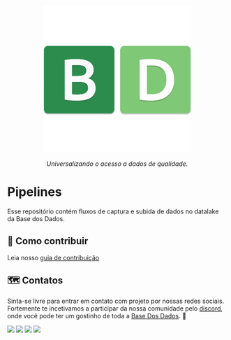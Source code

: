 <p align="center">
    <a href="https://basedosdados.org">
        <img src="https://github.com/basedosdados/sdk/blob/master/docs/docs/pt/images/bd_minilogo.png" width="340" alt="Base dos Dados">
    </a>
</p>

<p align="center">
    <em>Universalizando o acesso a dados de qualidade.</em>
</p>

# Pipelines

Esse repositório contém fluxos de captura e subida de dados no datalake da Base dos Dados.

## 👥 Como contribuir

Leia nosso [guia de contribuição](./CONTRIBUTING.md)

## 🗺️ Contatos

Sinta-se livre para entrar em contato com projeto por nossas redes sociais.
<br />
Fortemente te incetivamos a participar da nossa comunidade pelo [discord][discord-invite], onde você pode ter um gostinho de toda a [Base Dos Dados][bd]. 🫶

[![][img-discord]][discord-invite]
[![][img-linke]][linkedin]
[![][img-x]][x]
[![][img-youtube]][youtube]

<!-- Referencias -->

[img-discord]: https://img.shields.io/badge/Discord-Comunidade-blue?style=for-the-badge&logo=Discord
[img-x]: https://img.shields.io/badge/Fique%20por%20dentro-blue?style=for-the-badge&logo=x
[img-youtube]: https://img.shields.io/badge/Youtube-Assista-red?style=for-the-badge&logo=youtube
[img-linke]: https://img.shields.io/badge/Linkedin-Acesse-blue?style=for-the-badge&logo=linkedin

[discord-invite]: https://discord.com/invite/huKWpsVYx4
[x]: https://twitter.com/basedosdados
[youtube]: https://www.youtube.com/c/BasedosDados
[bd]: https://basedosdados.org
[linkedin]: https://www.linkedin.com/company/base-dos-dados